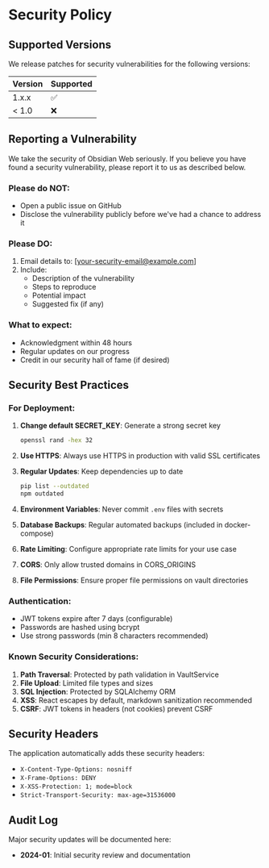 # Security Policy

## Supported Versions

We release patches for security vulnerabilities for the following versions:

| Version | Supported          |
| ------- | ------------------ |
| 1.x.x   | :white_check_mark: |
| < 1.0   | :x:                |

## Reporting a Vulnerability

We take the security of Obsidian Web seriously. If you believe you have found a security vulnerability, please report it to us as described below.

### Please do NOT:

- Open a public issue on GitHub
- Disclose the vulnerability publicly before we've had a chance to address it

### Please DO:

1. Email details to: [your-security-email@example.com]
2. Include:
   - Description of the vulnerability
   - Steps to reproduce
   - Potential impact
   - Suggested fix (if any)

### What to expect:

- Acknowledgment within 48 hours
- Regular updates on our progress
- Credit in our security hall of fame (if desired)

## Security Best Practices

### For Deployment:

1. **Change default SECRET_KEY**: Generate a strong secret key
   ```bash
   openssl rand -hex 32
   ```

2. **Use HTTPS**: Always use HTTPS in production with valid SSL certificates

3. **Regular Updates**: Keep dependencies up to date
   ```bash
   pip list --outdated
   npm outdated
   ```

4. **Environment Variables**: Never commit `.env` files with secrets

5. **Database Backups**: Regular automated backups (included in docker-compose)

6. **Rate Limiting**: Configure appropriate rate limits for your use case

7. **CORS**: Only allow trusted domains in CORS_ORIGINS

8. **File Permissions**: Ensure proper file permissions on vault directories

### Authentication:

- JWT tokens expire after 7 days (configurable)
- Passwords are hashed using bcrypt
- Use strong passwords (min 8 characters recommended)

### Known Security Considerations:

1. **Path Traversal**: Protected by path validation in VaultService
2. **File Upload**: Limited file types and sizes
3. **SQL Injection**: Protected by SQLAlchemy ORM
4. **XSS**: React escapes by default, markdown sanitization recommended
5. **CSRF**: JWT tokens in headers (not cookies) prevent CSRF

## Security Headers

The application automatically adds these security headers:

- `X-Content-Type-Options: nosniff`
- `X-Frame-Options: DENY`
- `X-XSS-Protection: 1; mode=block`
- `Strict-Transport-Security: max-age=31536000`

## Audit Log

Major security updates will be documented here:

- **2024-01**: Initial security review and documentation

